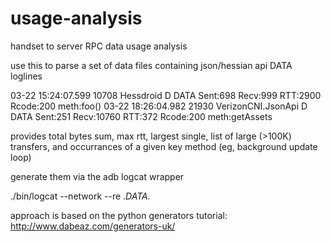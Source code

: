 usage-analysis
==============

handset to server RPC data usage analysis

use this to parse a set of data files containing json/hessian api DATA loglines

03-22 15:24:07.599 10708  Hessdroid  D  DATA Sent:698 Recv:999 RTT:2900 Rcode:200 meth:foo()
03-22 18:26:04.982 21930  VerizonCNI.JsonApi  D  DATA Sent:251 Recv:10760 RTT:372 Rcode:200 meth:getAssets

provides total bytes sum, max rtt, largest single, list of large (>100K) transfers, 
and occurrances of a given key method (eg, background update loop)


generate them via the adb logcat wrapper

   ./bin/logcat --network --re .*DATA.* 


approach is based on the python generators tutorial: http://www.dabeaz.com/generators-uk/

